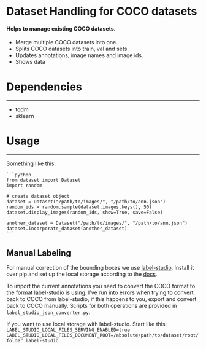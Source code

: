 # Dataset Handling for COCO datasets

#### Helps to manage **existing** COCO datasets.

* Merge multiple COCO datasets into one.
* Splits COCO datasets into train, val and sets. 
* Updates annotations, image names and image ids.
* Shows data

# Dependencies
----

- tqdm
- sklearn

# Usage
----

Something like this:
    
    ```python
    from dataset import Dataset
    import random

    # create dataset object
    dataset = Dataset("/path/to/images/", "/path/to/ann.json")
    random_ids = random.sample(dataset.images.keys(), 50)
    dataset.display_images(random_ids, show=True, save=False)

    another_dataset = Dataset("/path/to/images/", "/path/to/ann.json")
    dataset.incorporate_dataset(another_dataset)
    ```

## Manual Labeling

For manual correction of the bounding boxes we use [label-studio](https://labelstud.io/). Install it over pip and set up the local storage according to the [docs](https://labelstud.io/guide/storage.html). 

To import the current annotations you need to convert the COCO format to the format label-studio is using. I've run into errors when trying to convert back to COCO from label-studio, if this happens to you, export and convert back to COCO manually. Scripts for both operations are provided in `label_studio_json_converter.py`.

If you want to use local storage with label-studio. Start like this: `LABEL_STUDIO_LOCAL_FILES_SERVING_ENABLED=true LABEL_STUDIO_LOCAL_FILES_DOCUMENT_ROOT=/absolute/path/to/dataset/root/folder label-studio`

